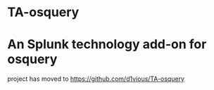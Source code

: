# TA-osquery
# An Splunk technology add-on for osquery

project has moved to https://github.com/d1vious/TA-osquery
